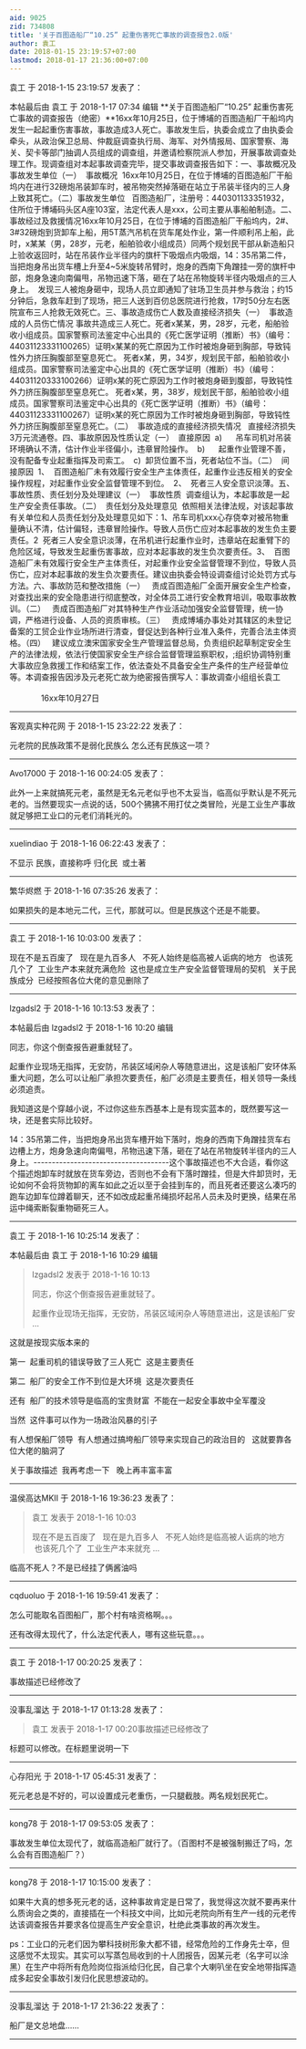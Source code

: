 ```yaml
---
aid: 9025
zid: 734808
title: '关于百图造船厂“10.25” 起重伤害死亡事故的调查报告2.0版'
author: 袁工
date: 2018-01-15 23:19:57+07:00
lastmod: 2018-01-17 21:36:00+07:00
---
```


袁工 于 2018-1-15 23:19:57 发表了：

本帖最后由 袁工 于 2018-1-17 07:34 编辑 **关于百图造船厂“10.25” 起重伤害死亡事故的调查报告（绝密）**16xx年10月25日，位于博埔的百图造船厂干船坞内发生一起起重伤害事故，事故造成3人死亡。事故发生后，执委会成立了由执委会牵头，从政治保卫总局、仲裁庭调查执行局、海军、对外情报局、国家警察、海关、契卡等部门抽调人员组成的调查组，并邀请检察院派人参加，开展事故调查处理工作。现调查组对本起事故调查完毕，提交事故调查报告如下：一、事故概况及事故发生单位（一）  事故概况  16xx年10月25日，在位于博埔的百图造船厂干船坞内在进行32磅炮吊装卸车时，被吊物突然掉落砸在站立于吊装半径内的三人身上致其死亡。（二）事故发生单位   百图造船厂，注册号：440301133351932，住所位于博埔码头区A座103室，法定代表人是xxx，公司主要从事船舶制造。二、事故经过及救援情况16xx年10月25日，在位于博埔的百图造船厂干船坞内，2#、3#32磅炮到货卸车上船，用5T蒸汽吊机在货车尾处作业，第一件顺利吊上船，此时，x某某（男，28岁，元老，船舶验收小组成员）同两个规划民干部从新造船只上验收返回时，站在吊装作业半径内的旗杆下吸烟点内吸烟，14：35吊第二件，当把炮身吊出货车槽上升至4~5米旋转吊臂时，炮身的西南下角蹭挂一旁的旗杆中部，炮身急速向南偏甩，吊物迅速下落，砸在了站在吊物旋转半径内吸烟点的三人身上。  发现三人被炮身砸中，现场人员立即通知了驻场卫生员并参与救治；约15分钟后，急救车赶到了现场，把三人送到百仞总医院进行抢救，17时50分左右医院宣布三人抢救无效死亡。三、事故造成伤亡人数及直接经济损失（一）  事故造成的人员伤亡情况 事故共造成三人死亡。死者x某某，男，28岁，元老，船舶验收小组成员。国家警察司法鉴定中心出具的《死亡医学证明（推断）书》（编号：44031123331100265）证明x某某的死亡原因为工作时被炮身砸到胸部，导致钝性外力挤压胸腹部至窒息死亡。 死者x某，男，34岁，规划民干部，船舶验收小组成员。国家警察司法鉴定中心出具的《死亡医学证明（推断）书》（编号：44031120333100266）证明x某的死亡原因为工作时被炮身砸到腹部，导致钝性外力挤压胸腹部至窒息死亡。 死者x某，男，38岁，规划民干部，船舶验收小组成员。国家警察司法鉴定中心出具的《死亡医学证明（推断）书》（编号：44031123331100267）证明x某的死亡原因为工作时被炮身砸到胸部，导致钝性外力挤压胸腹部至窒息死亡。（二）  事故造成的直接经济损失情况   直接经济损失3万元流通卷。四、事故原因及性质认定（一）  直接原因  a)      吊车司机对吊装环境确认不清，估计作业半径偏小，违章冒险操作。  b)      起重作业管理不善，没有配备专业起重指挥及司索工。  c)  卸货位置不当，死者站位不当。（二）  间接原因  1、  百图造船厂未有效履行安全生产主体责任，起重作业违反相关的安全操作规程，对起重作业安全监督管理不到位。  2、  死者三人安全意识淡薄。五、事故性质、责任划分及处理建议（一）  事故性质  调查组认为，本起事故是一起生产安全责任事故。（二）  责任划分及处理意见  依照相关法律法规，对该起事故有关单位和人员责任划分及处理意见如下：1、吊车司机xxx心存侥幸对被吊物重量确认不清，估计偏轻，违章冒险操作。导致人员伤亡应对本起事故的发生负主要责任。2  死者三人安全意识淡薄，在吊机进行起重作业时，违章站在起重臂下的危险区域，导致发生起重伤害事故，应对本起事故的发生负次要责任。3、  百图造船厂未有效履行安全生产主体责任，对起重作业安全监督管理不到位，导致人员伤亡，应对本起事故的发生负次要责任。建议由执委会特设调查组讨论处罚方式与方法。六、事故防范和整改措施（一）   责成百图造船厂全面开展安全生产检查，对查找出来的安全隐患进行彻底整改，对全体员工进行安全教育培训，吸取事故教训。（二）   责成百图造船厂对其特种生产作业活动加强安全监督管理，统一协调，严格进行设备、人员的资质审核。（三）   责成博埔办事处对其辖区的未登记备案的工贸企业作业场所进行清查，督促达到各种行业准入条件，完善合法主体资格。（四）   建议成立澳宋国家安全生产管理监督总局，负责组织起草制定安全生产的法律法规，依法行使国家安全生产综合监督管理监察职权，;组织协调特别重大事故应急救援工作和结案工作，依法查处不具备安全生产条件的生产经营单位等。本调查报告因涉及元老死亡故为绝密报告撰写人：事故调查小组组长袁工                                                                                                                                                       16xx年10月27日

---------

客观真实种花网 于 2018-1-15 23:22:22 发表了：

元老院的民族政策不是弱化民族么 怎么还有民族这一项？

---------

Avo17000 于 2018-1-16 00:24:05 发表了：

此外一上来就搞死元老，虽然是无名元老似乎也不太妥当，临高似乎默认是不死元老的。当然要现实一点说的话，500个狒狒不用打仗之类冒险，光是工业生产事故就足够把工业口的元老们消耗光的。

---------

xuelindiao 于 2018-1-16 06:22:43 发表了：

不显示 民族，直接称呼 归化民  或土著

---------

繁华烬燃 于 2018-1-16 07:35:26 发表了：

如果损失的是本地元二代，三代，那就可以。但是民族这个还是不能要。

---------

袁工 于 2018-1-16 10:03:00 发表了：

现在不是五百废了   现在是九百多人   不死人始终是临高被人诟病的地方   也该死几个了  工业生产本来就充满危险  这也是成立生产安全监督管理局的契机   关于民族成分  已经按照各位大佬的意见删除了

---------

lzgadsl2 于 2018-1-16 10:13:53 发表了：

本帖最后由 lzgadsl2 于 2018-1-16 10:20 编辑 

同志，你这个倒查报告避重就轻了。

起重作业现场无指挥，无安防，吊装区域闲杂人等随意进出，这是该船厂安环体系重大问题，怎么可以让船厂承担次要责任，船厂必须是主要责任，相关领导一条线必须追责。

我知道这是个穿越小说，不过你这些东西基本上是有现实蓝本的，既然要写这一块，还是套实际比较好。

14：35吊第二件，当把炮身吊出货车槽开始下落时，炮身的西南下角蹭挂货车右边槽上方，炮身急速向南偏甩，吊物迅速下落，砸在了站在吊物旋转半径内的三人身上。-------------------------------------这个事故描述也不大合适，看你这个描述炮卸车时就放在货车旁边，否则也不会有下落时蹭挂，但是大件卸货时，无论如何不会将货物卸的离车如此之近以至于会挂到车的，而且死者还要这么凑巧的跑车边卸车位蹲着聊天，还不如改成起重吊绳损坏起吊人员未及时更换，结果在吊运中绳索断裂重物砸死三人。

---------

袁工 于 2018-1-16 10:25:14 发表了：

本帖最后由 袁工 于 2018-1-16 10:29 编辑 


> 
> lzgadsl2 发表于 2018-1-16 10:13
> 
> 同志，你这个倒查报告避重就轻了。
> 
> 起重作业现场无指挥，无安防，吊装区域闲杂人等随意进出，这是该船厂安 ...



这就是按现实版本来的   

第一  起重司机的错误导致了三人死亡  这是主要责任

第二  船厂的安全工作不到位是大环境  这是次要责任  

还有  船厂的技术领导是临高的宝贵财富  不能在一起安全事故中全军覆没  

当然  这件事可以作为一场政治风暴的引子

有人想保船厂领导  有人想通过搞垮船厂领导来实现自己的政治目的   这就要靠各位大佬的脑洞了

关于事故描述  我再考虑一下   晚上再丰富丰富

---------

温侯高达MKII 于 2018-1-16 19:36:23 发表了：

> 袁工 发表于 2018-1-16 10:03
> 
> 现在不是五百废了   现在是九百多人   不死人始终是临高被人诟病的地方   也该死几个了  工业生产本来就充 ...



临高不死人？不是已经挂了俩酱油吗

---------

cqduoluo 于 2018-1-16 19:59:41 发表了：

怎么可能取名百图船厂，那个村有啥资格啊。。。

还有改得太现代了，什么法定代表人，哪有这些玩意。。。

---------

袁工 于 2018-1-17 00:20:25 发表了：

事故描述已经修改了

---------

没事乱溜达 于 2018-1-17 01:13:28 发表了：

> 袁工 发表于 2018-1-17 00:20事故描述已经修改了



标题可以修改。在标题里说明一下

---------

心存阳光 于 2018-1-17 05:45:31 发表了：

死元老总是不好的，可以设置成元老重伤，一只腿截肢。两名规划民死亡。

---------

kong78 于 2018-1-17 09:53:05 发表了：

事故发生单位太现代了，就临高造船厂就行了。（百图村不是被强制搬迁了吗，怎么会有百图造船厂？）

---------

kong78 于 2018-1-17 10:15:00 发表了：

如果牛大真的想多死元老的话，这种事故肯定是日常了，我觉得这次就不要再来什么质询会之类的，直接插在一个科技文中间，比如元老院向所有生产一线的元老传达该调查报告并要求各位提高生产安全意识，杜绝此类事故的再次发生。

ps：工业口的元老们因为攀科技树形象大都不错，经常危险的工作身先士卒，但这感觉不太现实。其实可以写蒸包局收到的十人团报告，因某元老（名字可以涂黑）在生产中将所有危险岗位指派给归化民，自己拿个大喇叭坐在安全地带指挥造成多起安全事故引发归化民思想波动的。

---------

没事乱溜达 于 2018-1-17 21:36:22 发表了：

船厂是文总地盘……

---------

